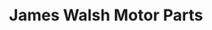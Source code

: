 ---
title: "James Walsh Motor Parts"
url: /kilkenny/james-walsh-motor-parts/
shop: Autowerkstatt
---